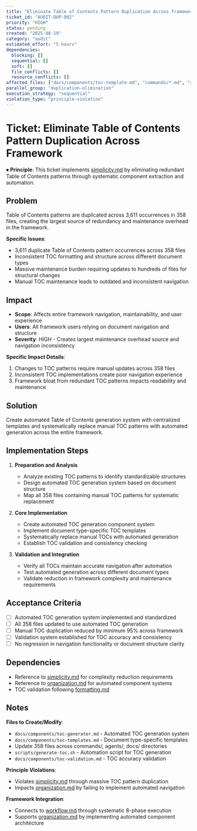 ```yaml
---
title: "Eliminate Table of Contents Pattern Duplication Across Framework"
ticket_id: "AUDIT-DUP-002"
priority: "HIGH"
status: pending
created: "2025-08-19"
category: "audit"
estimated_effort: "5 hours"
dependencies:
  blocking: []
  sequential: []
  soft: []
  file_conflicts: []
  resource_conflicts: []
affected_files: ["docs/components/toc-template.md", "commands/*.md", "agents/*.md", "docs/principles/*.md"]
parallel_group: "duplication-elimination"
execution_strategy: "sequential"
violation_type: "principle-violation"
---
```


# Ticket: Eliminate Table of Contents Pattern Duplication Across Framework

⏺ **Principle**: This ticket implements [simplicity.md](../../principles/simplicity.md) by eliminating redundant Table of Contents patterns through systematic component extraction and automation.

## Problem

Table of Contents patterns are duplicated across 3,611 occurrences in 358 files, creating the largest source of redundancy and maintenance overhead in the framework.

**Specific Issues**:
- 3,611 duplicate Table of Contents pattern occurrences across 358 files
- Inconsistent TOC formatting and structure across different document types
- Massive maintenance burden requiring updates to hundreds of files for structural changes
- Manual TOC maintenance leads to outdated and inconsistent navigation

## Impact

- **Scope**: Affects entire framework navigation, maintainability, and user experience
- **Users**: All framework users relying on document navigation and structure
- **Severity**: HIGH - Creates largest maintenance overhead source and navigation inconsistency

**Specific Impact Details**:
1. Changes to TOC patterns require manual updates across 358 files
2. Inconsistent TOC implementations create poor navigation experience
3. Framework bloat from redundant TOC patterns impacts readability and maintenance

## Solution

Create automated Table of Contents generation system with centralized templates and systematically replace manual TOC patterns with automated generation across the entire framework.

## Implementation Steps

1. **Preparation and Analysis**
   - Analyze existing TOC patterns to identify standardizable structures
   - Design automated TOC generation system based on document structure
   - Map all 358 files containing manual TOC patterns for systematic replacement

2. **Core Implementation**
   - Create automated TOC generation component system
   - Implement document type-specific TOC templates
   - Systematically replace manual TOCs with automated generation
   - Establish TOC validation and consistency checking

3. **Validation and Integration**
   - Verify all TOCs maintain accurate navigation after automation
   - Test automated generation across different document types
   - Validate reduction in framework complexity and maintenance requirements

## Acceptance Criteria

- [ ] Automated TOC generation system implemented and standardized
- [ ] All 358 files updated to use automated TOC generation
- [ ] Manual TOC duplication reduced by minimum 95% across framework
- [ ] Validation system established for TOC accuracy and consistency
- [ ] No regression in navigation functionality or document structure clarity

## Dependencies

- Reference to [simplicity.md](../../principles/simplicity.md) for complexity reduction requirements
- Reference to [organization.md](../../principles/organization.md) for automated component systems
- TOC validation following [formatting.md](../../principles/formatting.md)

## Notes

**Files to Create/Modify**:
- `docs/components/toc-generator.md` - Automated TOC generation system
- `docs/components/toc-templates.md` - Document type-specific templates
- Update 358 files across commands/, agents/, docs/ directories
- `scripts/generate-toc.sh` - Automation script for TOC generation
- `docs/components/toc-validation.md` - TOC accuracy validation

**Principle Violations**:
- Violates [simplicity.md](../../principles/simplicity.md) through massive TOC pattern duplication
- Impacts [organization.md](../../principles/organization.md) by failing to implement automated navigation

**Framework Integration**:
- Connects to [workflow.md](../../principles/workflow.md) through systematic 8-phase execution
- Supports [organization.md](../../principles/organization.md) by implementing automated component architecture